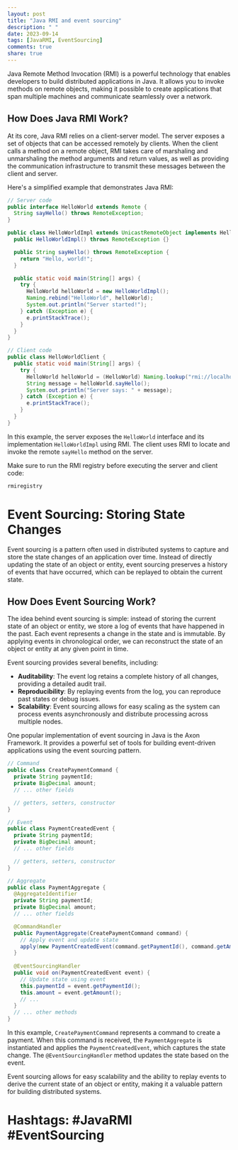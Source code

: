 ```yaml
---
layout: post
title: "Java RMI and event sourcing"
description: " "
date: 2023-09-14
tags: [JavaRMI, EventSourcing]
comments: true
share: true
---
```


Java Remote Method Invocation (RMI) is a powerful technology that enables developers to build distributed applications in Java. It allows you to invoke methods on remote objects, making it possible to create applications that span multiple machines and communicate seamlessly over a network.

## How Does Java RMI Work?

At its core, Java RMI relies on a client-server model. The server exposes a set of objects that can be accessed remotely by clients. When the client calls a method on a remote object, RMI takes care of marshaling and unmarshaling the method arguments and return values, as well as providing the communication infrastructure to transmit these messages between the client and server.

Here's a simplified example that demonstrates Java RMI:

```java
// Server code
public interface HelloWorld extends Remote {
  String sayHello() throws RemoteException;
}

public class HelloWorldImpl extends UnicastRemoteObject implements HelloWorld {
  public HelloWorldImpl() throws RemoteException {}

  public String sayHello() throws RemoteException {
    return "Hello, world!";
  }

  public static void main(String[] args) {
    try {
      HelloWorld helloWorld = new HelloWorldImpl();
      Naming.rebind("HelloWorld", helloWorld);
      System.out.println("Server started!");
    } catch (Exception e) {
      e.printStackTrace();
    }
  }
}

// Client code
public class HelloWorldClient {
  public static void main(String[] args) {
    try {
      HelloWorld helloWorld = (HelloWorld) Naming.lookup("rmi://localhost/HelloWorld");
      String message = helloWorld.sayHello();
      System.out.println("Server says: " + message);
    } catch (Exception e) {
      e.printStackTrace();
    }
  }
}
```

In this example, the server exposes the `HelloWorld` interface and its implementation `HelloWorldImpl` using RMI. The client uses RMI to locate and invoke the remote `sayHello` method on the server.

Make sure to run the RMI registry before executing the server and client code:
```bash
rmiregistry
```

# Event Sourcing: Storing State Changes

Event sourcing is a pattern often used in distributed systems to capture and store the state changes of an application over time. Instead of directly updating the state of an object or entity, event sourcing preserves a history of events that have occurred, which can be replayed to obtain the current state.

## How Does Event Sourcing Work?

The idea behind event sourcing is simple: instead of storing the current state of an object or entity, we store a log of events that have happened in the past. Each event represents a change in the state and is immutable. By applying events in chronological order, we can reconstruct the state of an object or entity at any given point in time.

Event sourcing provides several benefits, including:

- **Auditability**: The event log retains a complete history of all changes, providing a detailed audit trail.
- **Reproducibility**: By replaying events from the log, you can reproduce past states or debug issues.
- **Scalability**: Event sourcing allows for easy scaling as the system can process events asynchronously and distribute processing across multiple nodes.

One popular implementation of event sourcing in Java is the Axon Framework. It provides a powerful set of tools for building event-driven applications using the event sourcing pattern.

```java
// Command
public class CreatePaymentCommand {
  private String paymentId;
  private BigDecimal amount;
  // ... other fields

  // getters, setters, constructor
}

// Event
public class PaymentCreatedEvent {
  private String paymentId;
  private BigDecimal amount;
  // ... other fields

  // getters, setters, constructor
}

// Aggregate
public class PaymentAggregate {
  @AggregateIdentifier
  private String paymentId;
  private BigDecimal amount;
  // ... other fields

  @CommandHandler
  public PaymentAggregate(CreatePaymentCommand command) {
    // Apply event and update state
    apply(new PaymentCreatedEvent(command.getPaymentId(), command.getAmount()));
  }
  
  @EventSourcingHandler
  public void on(PaymentCreatedEvent event) {
    // Update state using event
    this.paymentId = event.getPaymentId();
    this.amount = event.getAmount();
    // ...
  }
  // ... other methods
}
```

In this example, `CreatePaymentCommand` represents a command to create a payment. When this command is received, the `PaymentAggregate` is instantiated and applies the `PaymentCreatedEvent`, which captures the state change. The `@EventSourcingHandler` method updates the state based on the event.

Event sourcing allows for easy scalability and the ability to replay events to derive the current state of an object or entity, making it a valuable pattern for building distributed systems.

# Hashtags: #JavaRMI #EventSourcing